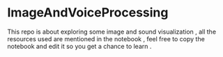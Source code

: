 # ImageAndVoiceProcessing
This repo is about exploring some image and sound visualization , all the resources used are mentioned in the notebook , feel free to copy the notebook and edit it so you get a chance to learn .
